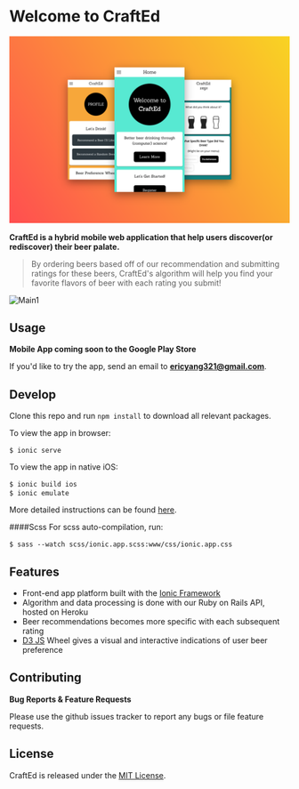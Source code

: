 # Welcome to CraftEd

![Main2](images/mockup4.png)

**CraftEd is a hybrid mobile web application that help users discover(or rediscover) their beer palate.**

>By ordering beers based off of our recommendation and submitting ratings for these beers, CraftEd's algorithm will help you find your favorite flavors of beer with each rating you submit!

![Main1](images/mockup3.png)

## Usage
**Mobile App coming soon to the Google Play Store**

If you'd like to try the app, send an email to **ericyang321@gmail.com**.

## Develop
Clone this repo and run `npm install` to download all relevant packages.

To view the app in browser:
````
$ ionic serve
````

To view the app in native iOS:
```
$ ionic build ios
$ ionic emulate
```

More detailed instructions can be found [here](https://ionicframework.com/docs/guide/testing.html).

####Scss
For scss auto-compilation, run:

```
$ sass --watch scss/ionic.app.scss:www/css/ionic.app.css
```

## Features

*  Front-end app platform built with the [Ionic Framework](https://ionicframework.com/)
*  Algorithm and data processing is done with our Ruby on Rails API, hosted on Heroku
*  Beer recommendations becomes more specific with each subsequent rating
*  [D3 JS](http://bl.ocks.org/mbostock/4063423) Wheel gives a visual and interactive indications of user beer preference

## Contributing
**Bug Reports & Feature Requests**

Please use the github issues tracker to report any bugs or file feature requests.

## License
CraftEd is released under the [MIT License](http://www.opensource.org/licenses/MIT).
